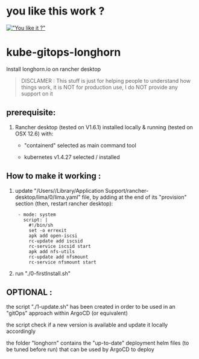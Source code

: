 # you like this work ?

[!["You like it ?"](https://www.buymeacoffee.com/assets/img/custom_images/orange_img.png)](https://www.buymeacoffee.com/sorriso)

# kube-gitops-longhorn

Install longhorn.io on rancher desktop

> DISCLAMER : This stuff is just for helping people to understand how things work, it is NOT for production use, I do NOT provide any support on it

## prerequisite:

1. Rancher desktop (tested on V1.6.1) installed locally & running (tested on OSX 12.6) with:

   - "containerd" selected as main command tool

   - kubernetes v1.4.27 selected / installed

## How to make it working :

1. update "/Users/<username>/Library/Application Support/rancher-desktop/lima/0/lima.yaml" file, by adding at the end of its "provision" section (then, restart rancher desktop):

        - mode: system
          script: |
            #!/bin/sh
            set -o errexit
            apk add open-iscsi
            rc-update add iscsid
            rc-service iscsid start
            apk add nfs-utils
            rc-update add nfsmount
            rc-service nfsmount start

2. run "./0-firstInstall.sh"

## OPTIONAL :

the script "./1-update.sh" has been created in order to be used in an "gitOps" approach within ArgoCD (or equivalent)

the script check if a new version is available and update it locally accordingly

the folder "longhorn" contains the "up-to-date" deployment helm files (to be tuned before run) that can be used by ArgoCD to deploy
